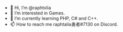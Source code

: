 - 👋 Hi, I’m @raphtxlia
- 👀 I’m interested in Games.
- 🌱 I’m currently learning PHP, C# and C++.
- 📫 How to reach me raphtalia勇者#7130 on Discord.
